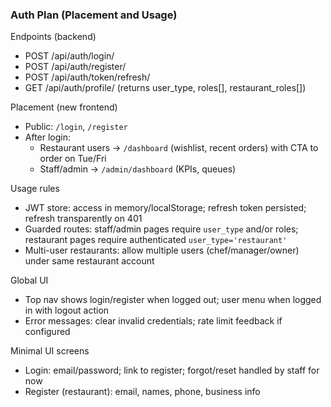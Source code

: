 ### Auth Plan (Placement and Usage)

Endpoints (backend)
- POST /api/auth/login/
- POST /api/auth/register/
- POST /api/auth/token/refresh/
- GET  /api/auth/profile/ (returns user_type, roles[], restaurant_roles[])

Placement (new frontend)
- Public: `/login`, `/register`
- After login:
  - Restaurant users → `/dashboard` (wishlist, recent orders) with CTA to order on Tue/Fri
  - Staff/admin → `/admin/dashboard` (KPIs, queues)

Usage rules
- JWT store: access in memory/localStorage; refresh token persisted; refresh transparently on 401
- Guarded routes: staff/admin pages require `user_type` and/or roles; restaurant pages require authenticated `user_type='restaurant'`
- Multi-user restaurants: allow multiple users (chef/manager/owner) under same restaurant account

Global UI
- Top nav shows login/register when logged out; user menu when logged in with logout action
- Error messages: clear invalid credentials; rate limit feedback if configured

Minimal UI screens
- Login: email/password; link to register; forgot/reset handled by staff for now
- Register (restaurant): email, names, phone, business info
